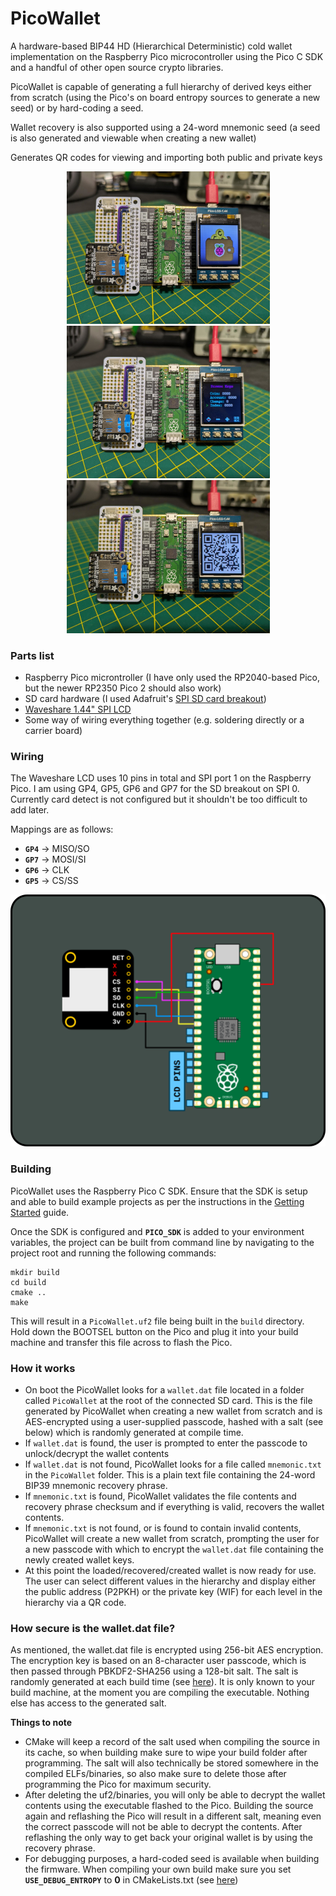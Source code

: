 # PicoWallet

A hardware-based BIP44 HD (Hierarchical Deterministic) cold wallet implementation on the Raspberry Pico microcontroller using the Pico C SDK and a handful of other open source crypto libraries.

PicoWallet is capable of generating a full hierarchy of derived keys either from scratch (using the Pico's on board entropy sources to generate a new seed) or by hard-coding a seed.

Wallet recovery is also supported using a 24-word mnemonic seed (a seed is also generated and viewable when creating a new wallet)

Generates QR codes for viewing and importing both public and private keys

<p align="center">
  <img src="/images/demo-splash.jpeg" width="325" />
  <img src="/images/demo-browse.jpeg" width="325" /> 
  <img src="/images/demo-qr.jpeg" width="325" />
</p>


### Parts list
- Raspberry Pico microntroller (I have only used the RP2040-based Pico, but the newer RP2350 Pico 2 should also work)
- SD card hardware (I used Adafruit's [SPI SD card breakout](https://www.adafruit.com/product/4682))
- [Waveshare 1.44" SPI LCD](https://www.waveshare.com/wiki/Pico-LCD-1.44)
- Some way of wiring everything together (e.g. soldering directly or a carrier board)

### Wiring
The Waveshare LCD uses 10 pins in total and SPI port 1 on the Raspberry Pico. I am using GP4, GP5, GP6 and GP7 for the SD breakout on SPI 0. Currently card detect is not configured but it shouldn't be too difficult to add later.

Mappings are as follows:
- **`GP4`** -> MISO/SO
- **`GP7`** -> MOSI/SI
- **`GP6`** -> CLK
- **`GP5`** -> CS/SS

![Wiring diagram](/images/wiring.png)

### Building
PicoWallet uses the Raspberry Pico C SDK. Ensure that the SDK is setup and able to build example projects as per the instructions in the [Getting Started](https://datasheets.raspberrypi.com/pico/getting-started-with-pico.pdf) guide. 

Once the SDK is configured and **`PICO_SDK`** is added to your environment variables, the project can be built from command line by navigating to the project root and running the following commands:
```
mkdir build
cd build
cmake ..
make
```
This will result in a `PicoWallet.uf2` file being built in the `build` directory. Hold down the BOOTSEL button on the Pico and plug it into your build machine and transfer this file across to flash the Pico.

### How it works
- On boot the PicoWallet looks for a `wallet.dat` file located in a folder called `PicoWallet` at the root of the connected SD card. This is the file generated by PicoWallet when creating a new wallet from scratch and is AES-encrypted using a user-supplied passcode, hashed with a salt (see below) which is randomly generated at compile time.
- If `wallet.dat` is found, the user is prompted to enter the passcode to unlock/decrypt the wallet contents
- If `wallet.dat` is not found, PicoWallet looks for a file called `mnemonic.txt` in the `PicoWallet` folder. This is a plain text file containing the 24-word BIP39 mnemonic recovery phrase.
- If `mnemonic.txt` is found, PicoWallet validates the file contents and recovery phrase checksum and if everything is valid, recovers the wallet contents.
- If `mnemonic.txt` is not found, or is found to contain invalid contents, PicoWallet will create a new wallet from scratch, prompting the user for a new passcode with which to encrypt the `wallet.dat` file containing the newly created wallet keys.
- At this point the loaded/recovered/created wallet is now ready for use. The user can select different values in the hierarchy and display either the public address (P2PKH) or the private key (WIF) for each level in the hierarchy via a QR code.

### How secure is the wallet.dat file?
As mentioned, the wallet.dat file is encrypted using 256-bit AES encryption. The encryption key is based on an 8-character user passcode, which is then passed through PBKDF2-SHA256 using a 128-bit salt. The salt is randomly generated at each build time (see [here](https://github.com/plb500/PicoWallet/blob/6949b9bed690f4b4bf7d65f71c7ce82fd0fe8ebb/pico/CMakeLists.txt#L14)). It is only known to your build machine, at the moment you are compiling the executable. Nothing else has access to the generated salt. 

**Things to note**
- CMake will keep a record of the salt used when compiling the source in its cache, so when building make sure to wipe your build folder after programming. The salt will also technically be stored somewhere in the compiled ELFs/binaries, so also make sure to delete those after programming the Pico for maximum security.
- After deleting the uf2/binaries, you will only be able to decrypt the wallet contents using the executable flashed to the Pico. Building the source again and reflashing the Pico will result in a different salt, meaning even the correct passcode will not be able to decrypt the contents. After reflashing the only way to get back your original wallet is by using the recovery phrase.
- For debugging purposes, a hard-coded seed is available when building the firmware. When compiling your own build make sure you set **`USE_DEBUG_ENTROPY`** to **0** in CMakeLists.txt (see [here](https://github.com/plb500/PicoWallet/blob/6949b9bed690f4b4bf7d65f71c7ce82fd0fe8ebb/pico/CMakeLists.txt#L84))
